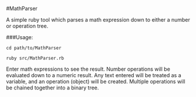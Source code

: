#MathParser

A simple ruby tool which parses a math expression
down to either a number or operation tree.

###Usage:

`cd path/to/MathParser`

`ruby src/MathParser.rb`

Enter math expressions to see the result.  Number
operations will be evaluated down to a numeric result.
Any text entered will be treated as a variable, and
an operation (object) will be created.  Multiple
operations will be chained together into a binary
tree.
